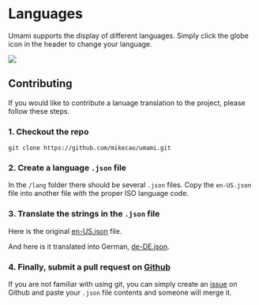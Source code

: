 # Languages

Umami supports the display of different languages. Simply click the globe icon in the header to change your language.

<img src="/languages.png">

## Contributing

If you would like to contribute a lanuage translation to the project, please follow these steps.

### 1. Checkout the repo

```
git clone https://github.com/mikecao/umami.git
```

### 2. Create a language `.json` file

In the `/lang` folder there should be several `.json` files. Copy the `en-US.json` file into another file with the
proper ISO language code.

### 3. Translate the strings in the `.json` file

Here is the original [en-US.json](https://raw.githubusercontent.com/mikecao/umami/master/lang/en-US.json) file.

And here is it translated into German, [de-DE.json](https://raw.githubusercontent.com/mikecao/umami/master/lang/de-DE.json).

### 4. Finally, submit a pull request on [Github](https://github.com/mikecao/umami)

If you are not familiar with using git, you can simply create an [issue](https://github.com/mikecao/umami/issues) on Github
and paste your `.json` file contents and someone will merge it.